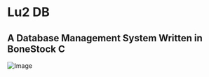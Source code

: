 # Lu2 DB
## A Database Management System Written in BoneStock C
![Image](https://github.com/user-attachments/assets/6fddf087-f6c0-45cb-b3b1-8b44976a47af)
